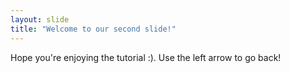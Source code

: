 ```yaml
---
layout: slide
title: "Welcome to our second slide!"
---
```

Hope you're enjoying the tutorial :).
Use the left arrow to go back!
